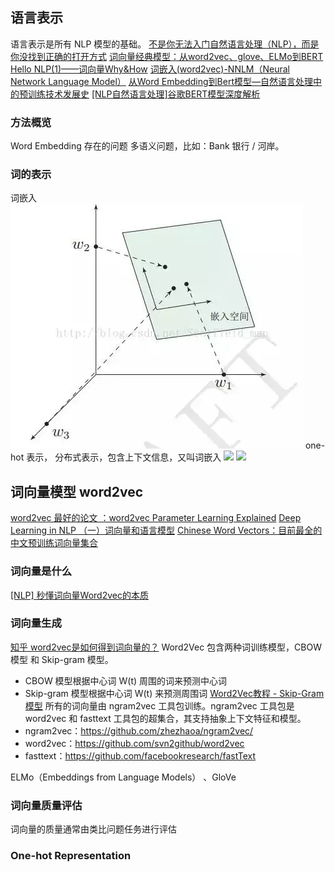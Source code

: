 ## 语言表示
语言表示是所有 NLP 模型的基础。
[不是你无法入门自然语言处理（NLP），而是你没找到正确的打开方式](http://m.sohu.com/a/142920778_717210)
[词向量经典模型：从word2vec、glove、ELMo到BERT](https://zhuanlan.zhihu.com/p/51682879)
[Hello NLP(1)——词向量Why&How](https://zhuanlan.zhihu.com/p/51040131)
[词嵌入(word2vec)-NNLM（Neural Network Language Model）](https://blog.csdn.net/qq_39422642/article/details/78658309)
[从Word Embedding到Bert模型—自然语言处理中的预训练技术发展史](https://zhuanlan.zhihu.com/p/49271699)
[[NLP自然语言处理]谷歌BERT模型深度解析](https://blog.csdn.net/qq_39521554/article/details/83062188)
### 方法概览
Word Embedding 存在的问题
多语义问题，比如：Bank 银行 / 河岸。

### 词的表示
词嵌入
![](./_image/2018-12-07-17-24-00.jpg?r=70)
one-hot 表示，
分布式表示，包含上下文信息，又叫词嵌入
![](./../_image/2018-06-20-14-49-54.jpg)
![](./../_image/2018-06-20-14-51-57.jpg)
## 词向量模型 word2vec
[word2vec 最好的论文 ：word2vec Parameter Learning Explained](https://arxiv.org/pdf/1411.2738.pdf)
[Deep Learning in NLP （一）词向量和语言模型](http://licstar.net/archives/328)
[Chinese Word Vectors：目前最全的中文预训练词向量集合](https://mp.weixin.qq.com/s/tENiB4P1--sD5B5r3Af16w)
### 词向量是什么
[[NLP] 秒懂词向量Word2vec的本质](https://zhuanlan.zhihu.com/p/26306795)
### 词向量生成
[知乎 word2vec是如何得到词向量的？](https://www.zhihu.com/question/44832436)
Word2Vec 包含两种词训练模型，CBOW模型 和 Skip-gram 模型。
* CBOW 模型根据中心词 W(t) 周围的词来预测中心词
* Skip-gram 模型根据中心词 W(t) 来预测周围词
    [Word2Vec教程 - Skip-Gram模型](https://blog.csdn.net/layumi1993/article/details/72866235)
所有的词向量由 ngram2vec 工具包训练。ngram2vec 工具包是 word2vec 和 fasttext 工具包的超集合，其支持抽象上下文特征和模型。
* ngram2vec：https://github.com/zhezhaoa/ngram2vec/
* word2vec：https://github.com/svn2github/word2vec
* fasttext：https://github.com/facebookresearch/fastText

ELMo（Embeddings from Language
Models） 、GloVe

### 词向量质量评估
词向量的质量通常由类比问题任务进行评估
### One-hot Representation